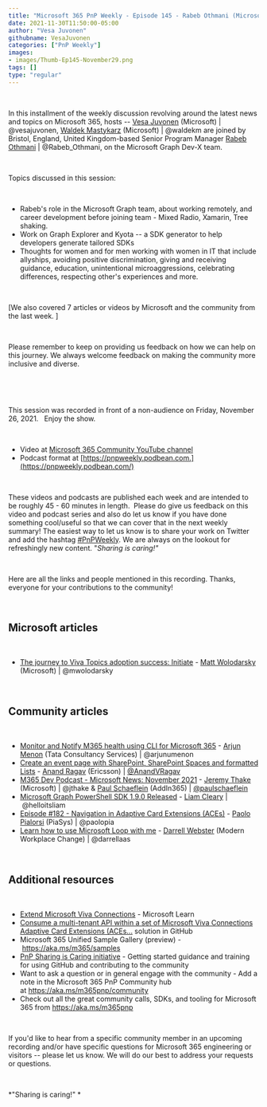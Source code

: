 ```yaml
---
title: "Microsoft 365 PnP Weekly - Episode 145 - Rabeb Othmani (Microsoft)"
date: 2021-11-30T11:50:00-05:00
author: "Vesa Juvonen"
githubname: VesaJuvonen
categories: ["PnP Weekly"]
images:
- images/Thumb-Ep145-November29.png
tags: []
type: "regular"
---
```


 

In this installment of the weekly discussion revolving around the latest
news and topics on Microsoft 365, hosts -- [Vesa
Juvonen](https://twitter.com/vesajuvonen) (Microsoft) |
@vesajuvonen, [Waldek
Mastykarz](https://twitter.com/waldekm) (Microsoft) | @waldekm are
joined by Bristol, England, United Kingdom-based Senior Program Manager
[Rabeb Othmani](https://twitter.com/Rabeb_Othmani) | @Rabeb_Othmani, on
the Microsoft Graph Dev-X team.

 

Topics discussed in this session:

 

-   Rabeb's role in the Microsoft Graph team, about working remotely,
    and career development before joining team - Mixed Radio, Xamarin,
    Tree shaking.
-   Work on Graph Explorer and Kyota -- a SDK generator to help
    developers generate tailored SDKs
-   Thoughts for women and for men working with women in IT that include
    allyships, avoiding positive discrimination, giving and receiving
    guidance, education, unintentional microaggressions, celebrating
    differences, respecting other's experiences and more.

 

[We also covered 7 articles or videos by Microsoft and the community
from the last week. ]

 

Please remember to keep on providing us feedback on how we can help on
this journey. We always welcome feedback on making the community more
inclusive and diverse.

 



 

This session was recorded in front of a non-audience on Friday, November
26, 2021.   Enjoy the show. 

 


-   Video at [Microsoft 365 Community YouTube
    channel](https://aka.ms/m365pnp-videos)
-   Podcast format
    at [https://pnpweekly.podbean.com.](https://pnpweekly.podbean.com/)

 

These videos and podcasts are published each week and are intended to be
roughly 45 - 60 minutes in length.  Please do give us feedback on this
video and podcast series and also do let us know if you have done
something cool/useful so that we can cover that in the next weekly
summary! The easiest way to let us know is to share your work on Twitter
and add the
hashtag [#PnPWeekly](https://twitter.com/search?q=%23pnpweekly). We are
always on the lookout for refreshingly new content. "*Sharing is
caring!"* 

 

Here are all the links and people mentioned in this recording. Thanks,
everyone for your contributions to the community!

 

## Microsoft articles


 

-   [The journey to Viva Topics adoption success:
    Initiate](https://techcommunity.microsoft.com/t5/microsoft-viva-blog/the-journey-to-viva-topics-adoption-success-initiate/ba-p/2976653)
    - [Matt Wolodarsky](https://twitter.com/mwolodarsky) (Microsoft)
    | @mwolodarsky

 

## Community articles


 

-   [Monitor and Notify M365 health using CLI for Microsoft
    365](https://techcommunity.microsoft.com/t5/microsoft-365-pnp-blog/monitor-and-notify-m365-health-using-cli-for-microsoft-365/ba-p/3000703) -
    [Arjun Menon](https://twitter.com/arjunumenon) (Tata Consultancy
    Services) | @arjunumenon
-   [Create an event page with SharePoint, SharePoint Spaces and
    formatted
    Lists](https://techcommunity.microsoft.com/t5/microsoft-365-pnp-blog/create-an-event-page-with-sharepoint-sharepoint-spaces-and/ba-p/2994438) - [Anand
    Ragav](https://twitter.com/anandVragav) (Ericsson)
    | [@AnandVRagav](https://techcommunity.microsoft.com/t5/user/viewprofilepage/user-id/1101372)
-   [M365 Dev Podcast - Microsoft News: November
    2021](https://techcommunity.microsoft.com/t5/microsoft-365-pnp-blog/m365-dev-podcast-microsoft-news-november-2021/ba-p/2997175) -
    [Jeremy Thake](https://twitter.com/jthake) (Microsoft) | @jthake &
    [Paul Schaeflein](https://twitter.com/paulschaeflein) (AddIn365)
    | [@paulschaeflein](https://techcommunity.microsoft.com/t5/user/viewprofilepage/user-id/113)
-   [Microsoft Graph PowerShell SDK 1.9.0
    Released](https://helloitsliam.com/2021/11/24/microsoft-graph-powershell-sdk-1-9-0-released/) -
    [Liam Cleary](https://twitter.com/helloitsliam) | @helloitsliam
-   [Episode #182 - Navigation in Adaptive Card Extensions
    (ACEs)](https://www.youtube.com/watch?v=0OycGbfta9o) - [Paolo
    Pialorsi](https://twitter.com/PaoloPia) (PiaSys) | @paolopia
-   [Learn how to use Microsoft Loop with
    me](https://regarding365.com/learn-how-to-use-microsoft-loop-with-me-ea33487cc438)
    - [Darrell Webster](https://twitter.com/darrellaas) (Modern Workplace
    Change) | @darrellaas

 

## Additional resources


 

-   [Extend Microsoft Viva
    Connections](https://docs.microsoft.com/learn/paths/m365-extend-viva-connections/?WT.mc_id=m365-47395-cxa) -
    Microsoft Learn
-   [Consume a multi-tenant API within a set of Microsoft Viva
    Connections Adaptive Card Extensions
    (ACEs\...](https://github.com/pnp/spfx-reference-scenarios/tree/main/samples/ace-pnp-contoso-orders)
    solution in GitHub
-   Microsoft 365 Unified Sample Gallery (preview)
    - <https://aka.ms/m365/samples> 
-   [PnP Sharing is Caring
    initiative](https://aka.ms/sharing-is-caring) - Getting started
    guidance and training for using GitHub and contributing to the
    community
-   Want to ask a question or in general engage with the community - Add
    a note in the Microsoft 365 PnP Community hub
    at <https://aka.ms/m365pnp/community>
-   Check out all the great community calls, SDKs, and tooling for
    Microsoft 365 from <https://aka.ms/m365pnp>

 

If you'd like to hear from a specific community member in an upcoming
recording and/or have specific questions for Microsoft 365 engineering
or visitors -- please let us know. We will do our best to address your
requests or questions.

 

*"Sharing is caring!" *
